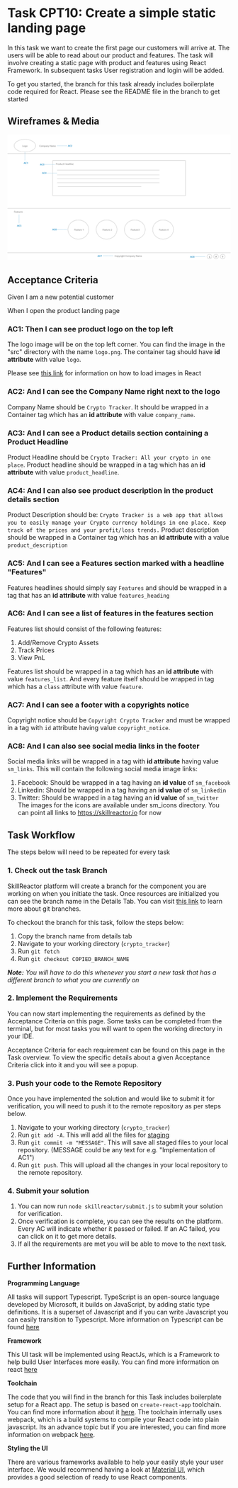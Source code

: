 # Task CPT10: Create a simple static landing page
In this task we want to create the first page our customers will arrive at. The users will be able to read about our product and features. The task will involve creating a static page with product and features using React Framework. In subsequent tasks User registration and login will be added.

To get you started, the branch for this task already includes boilerplate code required for React. Please see the README file in the branch to get started

## **Wireframes & Media**
![Static landing page](CPT10.png)

## **Acceptance Criteria**
Given I am a new potential customer

When I open the product landing page

### **AC1:** Then I can see product logo on the top left
The logo image will be on the top left corner. You can find the image in the "src" directory with the name `logo.png`. The container tag should have **id attribute** with value `logo`.

Please see [this link](https://create-react-app.dev/docs/adding-images-fonts-and-files) for information on how to load images in React

### **AC2:** And I can see the Company Name right next to the logo
Company Name should be `Crypto Tracker`. It should be wrapped in a Container tag which has an **id attribute** with value `company_name`.

### **AC3:** And I can see a Product details section containing a Product Headline
Product Headline should be `Crypto Tracker: All your crypto in one place`. Product headline should be wrapped in a tag which has an **id attribute** with value `product_headline`.


### **AC4:** And I can also see product description in the product details section
Product Description should be:
`Crypto Tracker is a web app that allows you to easily manage your Crypto currency holdings in one place. Keep track of the prices and your profit/loss trends.`
Product description should be wrapped in a Container tag which has an **id attribute** with a value `product_description`

### **AC5:** And I can see a Features section marked with a headline "Features"
Features headlines should simply say `Features` and should be wrapped in a tag that has an **id attribute** with value `features_heading`

### **AC6:** And I can see a list of features in the features section
Features list should consist of the following features:
1. Add/Remove Crypto Assets
2. Track Prices
3. View PnL

Features list should be wrapped in a tag which has an **id attribute** with value `features_list`. And every feature itself should be wrapped in tag which has a `class` attribute with value `feature`.

### **AC7:** And I can see a footer with a copyrights notice
Copyright notice should be `Copyright Crypto Tracker` and must be wrapped in a tag with `id` attribute having value `copyright_notice`.

### **AC8:** And I can also see social media links in the footer
Social media links will be wrapped in a tag with **id attribute** having value `sm_links`. This will contain the following social media image links:
1. Facebook: Should be wrapped in a tag having an **id value** of `sm_facebook`
2. Linkedin: Should be wrapped in a tag having an **id value** of `sm_linkedin`
3. Twitter: Should be wrapped in a tag having an **id value** of `sm_twitter`
The images for the icons are available under sm_icons directory. You can point all links to https://skillreactor.io for now


## Task Workflow
The steps below will need to be repeated for every task

### 1. Check out the task Branch
SkillReactor platform will create a branch for the component you are working on when you initiate the task. Once resources are initialized you can see the branch name in the Details Tab. You can visit [this link](https://www.atlassian.com/git/tutorials/using-branches) to learn more about git branches.

To checkout the branch for this task, follow the steps below:
1.  Copy the branch name from details tab
2.  Navigate to your working directory (`crypto_tracker`)
3.  Run `git fetch`
4.  Run `git checkout COPIED_BRANCH_NAME`

___Note:___ _You will have to do this whenever you start a new task that has a different branch to what you are currently on_

### 2. Implement the Requirements
You can now start implementing the requirements as defined by the Acceptance Criteria on this page. Some tasks can be completed from the terminal, but for most tasks you will want to open the working directory in your IDE.

Acceptance Criteria for each requirement can be found on this page in the Task overview. To view the specific details about a given Acceptance Criteria click into it and you will see a popup.
### 3. Push your code to the Remote Repository
Once you have implemented the solution and would like to submit it for verification, you will need to push it to the remote repository as per steps below.

1. Navigate to your working directory (`crypto_tracker`)
2.  Run `git add -A`. This will add all the files for [staging](https://www.atlassian.com/git/tutorials/saving-changes)
3.  Run `git commit -m "MESSAGE"`. This will save all staged files to your local repository. (MESSAGE could be any text for e.g. "Implementation of AC1")
4.  Run `git push`. This will upload all the changes in your local repository to the remote repository.

### 4. Submit your solution
1. You can now run `node skillreactor/submit.js` to submit your solution for verification.
2.  Once verification is complete, you can see the results on the platform. Every AC will indicate whether it passed or failed. If an AC failed, you can click on it to get more details.
3.  If all the requirements are met you will be able to move to the next task.

## Further Information

**Programming Language**

All tasks will support Typescript. TypeScript is an open-source language developed by Microsoft, it builds on JavaScript, by adding static type definitions. It is a superset of Javascript and if you can write Javascript you can easily transition to Typescript. More information on Typescript can be found [here](https://www.typescriptlang.org/)

**Framework**

This UI task will be implemented using ReactJs, which is a Framework to help build User Interfaces more easily. You can find more information on react [here](https://reactjs.org/)

**Toolchain**

The code that you will find in the branch for this Task includes boilerplate setup for a React app. The setup is based on `create-react-app` toolchain. You can find more information about it [here](https://reactjs.org/docs/create-a-new-react-app.html). The toolchain internally uses webpack, which is a build systems to compile your React code into plain javascript. Its an advance topic but if you are interested, you can find more information on webpack [here](https://webpack.js.org/).

**Styling the UI**

There are various frameworks available to help your easily style your user interface. We would recommend having a look at [Material UI](https://material-ui.com/), which provides a good selection of ready to use React components.


